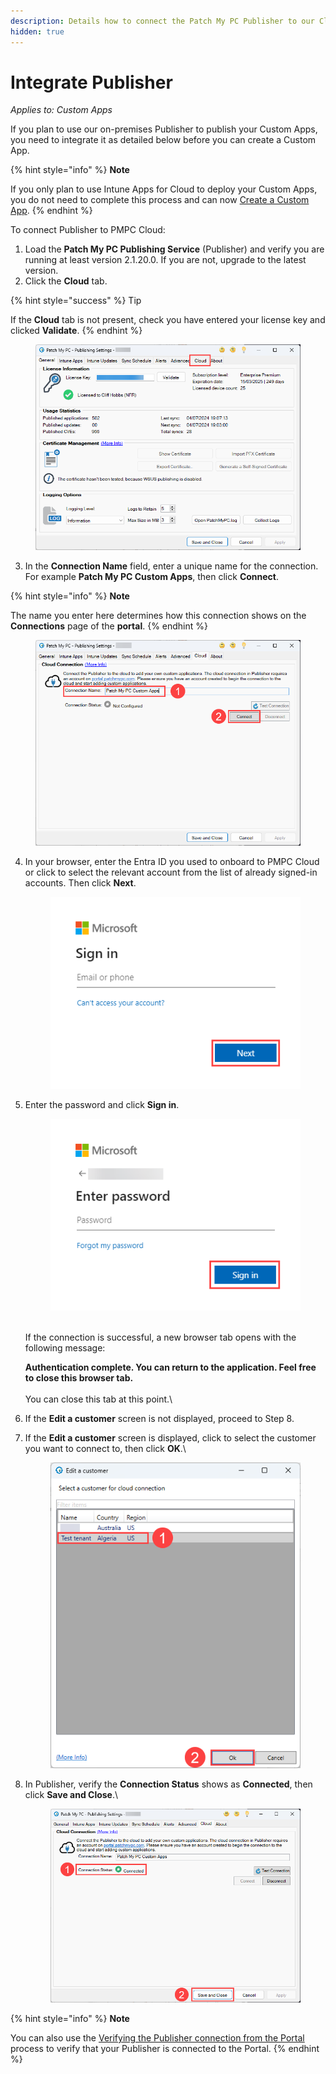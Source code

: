 ```yaml
---
description: Details how to connect the Patch My PC Publisher to our Cloud platform
hidden: true
---
```


# Integrate Publisher

_Applies to: Custom Apps_

If you plan to use our on-premises Publisher to publish your Custom Apps, you need to integrate it as detailed below before you can create a Custom App.

{% hint style="info" %}
**Note**

If you only plan to use Intune Apps for Cloud to deploy your Custom Apps, you do not need to complete this process and can now [Create a Custom App](create-a-custom-app/).
{% endhint %}

To connect Publisher to PMPC Cloud:

1. Load the **Patch My PC Publishing Service** (Publisher) and verify you are running at least version 2.1.20.0. If you are not, upgrade to the latest version.
2. Click the **Cloud** tab.

{% hint style="success" %}
Tip

If the **Cloud** tab is not present, check you have entered your license key and clicked **Validate**.
{% endhint %}

<figure><img src="../../_images/gitbook/image (1725).png" alt="&#x22;Cloud&#x22; tab of our Publisher"><figcaption></figcaption></figure>

3. In the **Connection Name** field, enter a unique name for the connection. For example **Patch My PC Custom Apps**, then click **Connect**.

{% hint style="info" %}
**Note**

The name you enter here determines how this connection shows on the **Connections** page of the **portal**.
{% endhint %}

<figure><img src="../../_images/gitbook/image (1726).png" alt="Entering a “Connection Name” and clicking “Connect”"><figcaption></figcaption></figure>

4.  In your browser, enter the Entra ID you used to onboard to PMPC Cloud or click to select the relevant account from the list of already signed-in accounts. Then click **Next**.



    <figure><img src="../../_images/gitbook/image (1420).png" alt="“Microsoft Sign in” screen"><figcaption></figcaption></figure>


5.  Enter the password and click **Sign in**.



    <figure><img src="../../_images/gitbook/image (1421).png" alt="“Enter password” screen"><figcaption></figcaption></figure>

    \
    If the connection is successful, a new browser tab opens with the following message:

    **Authentication complete. You can return to the application. Feel free to close this browser tab.**\
    \
    You can close this tab at this point.\

6. If the **Edit a customer** screen is not displayed, proceed to Step 8.
7.  If the **Edit a customer** screen is displayed, click to select the customer you want to connect to, then click **OK**.\


    <figure><img src="../../_images/gitbook/image (910).png" alt="Selecting the relevant customer from the “Edit a customer” screen"><figcaption></figcaption></figure>


8.  In Publisher, verify the **Connection Status** shows as **Connected**, then click **Save and Close**.\


    <figure><img src="../../_images/gitbook/image (1728).png" alt="Publisher showing it’s “Connected”"><figcaption></figcaption></figure>

{% hint style="info" %}
**Note**

You can also use the [Verifying the Publisher connection from the Portal](../cloud-administration/manage-cloud-connections/verify-a-publisher-connection-from-cloud.md) process to verify that your Publisher is connected to the Portal.
{% endhint %}

